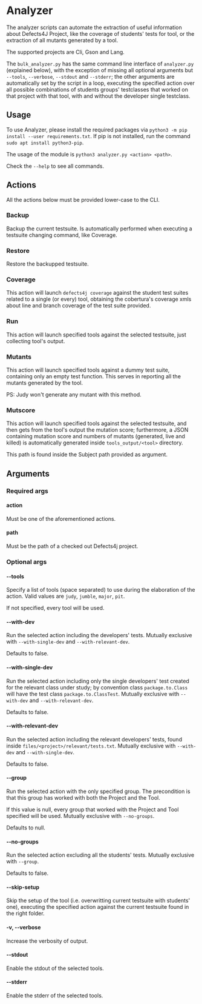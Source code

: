 # Analyzer
The analyzer scripts can automate the extraction of useful information about 
Defects4J Project, like the coverage of students' tests for tool, or
the extraction of all mutants generated by a tool.

The supported projects are Cli, Gson and Lang.

The `bulk_analyzer.py` has the same command line interface of `analyzer.py` (explained below), with the exception of missing 
all optional arguments but `--tools`, `--verbose`, `--stdout` and `--stderr`; the other arguments are automatically set by the script
in a loop, executing the specified action over all possible combinations of students groups' testclasses that worked on that project
with that tool, with and without the developer single testclass.

## Usage
To use Analyzer, please install the required packages via `python3 -m pip install --user requirements.txt`.
If pip is not installed, run the command `sudo apt install python3-pip`.

The usage of the module is `python3 analyzer.py <action> <path>`.

Check the `--help` to see all commands.

## Actions
All the actions below must be provided lower-case to the CLI. 

### Backup
Backup the current testsuite. Is automatically performed when executing a testsuite changing command, like Coverage.

### Restore
Restore the backupped testsuite.

### Coverage
This action will launch `defects4j coverage` against the student test suites related
to a single (or every) tool, obtaining the cobertura's coverage xmls about line and
branch coverage of the test suite provided.

### Run
This action will launch specified tools against the selected testsuite, just collecting tool's output.

### Mutants
This action will launch specified tools against a dummy test suite, containing only
an empty test function. This serves in reporting all the mutants generated by the tool.

PS: Judy won't generate any mutant with this method.

### Mutscore
This action will launch specified tools against the selected testsuite, and then gets from the tool's output
the mutation score; furthermore, a JSON containing mutation score and numbers of mutants (generated, live and killed) is 
automatically generated inside `tools_output/<tool>` directory.

This path is found inside the Subject path provided as argument.

## Arguments
### Required args

#### action
Must be one of the aforementioned actions.

#### path
Must be the path of a checked out Defects4j project.

### Optional args

#### --tools
Specify a list of tools (space separated) to use during the elaboration of the action.
Valid values are `judy`, `jumble`, `major`, `pit`.

If not specified, every tool will be used.

#### --with-dev
Run the selected action including the developers' tests. Mutually exclusive with `--with-single-dev` and `--with-relevant-dev`.

Defaults to false.

#### --with-single-dev
Run the selected action including only the single developers' test created for the relevant class under study;
by convention class `package.to.Class` will have the test class `package.to.ClassTest`.
Mutually exclusive with `--with-dev` and `--with-relevant-dev`.

Defaults to false.

#### --with-relevant-dev
Run the selected action including the relevant developers' tests, found inside `files/<project>/relevant/tests.txt`.
Mutually exclusive with `--with-dev` and `--with-single-dev`.

Defaults to false.

#### --group
Run the selected action with the only specified group. The precondition is
that this group has worked with both the Project and the Tool.

If this value is null, every group that worked with the Project and Tool specified will be used.
Mutually exclusive with `--no-groups`.

Defaults to null.

#### --no-groups
Run the selected action excluding all the students' tests. 
Mutually exclusive with `--group`.

Defaults to false.

#### --skip-setup
Skip the setup of the tool (i.e. overwritting current testsuite with students' one),
executing the specified action against the current testsuite found in the right folder. 

#### -v, --verbose
Increase the verbosity of output.

#### --stdout
Enable the stdout of the selected tools.

#### --stderr
Enable the stderr of the selected tools.
